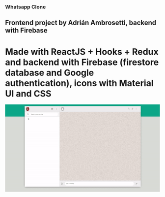 ### Whatsapp Clone

## Frontend project by Adrián Ambrosetti, backend with Firebase

# Made with ReactJS + Hooks + Redux and backend with Firebase (firestore database and Google authentication), icons with Material UI and CSS

![alt text](https://raw.githubusercontent.com/adrianetti/whatsapp-clone/master/whatsappclone.gif)

